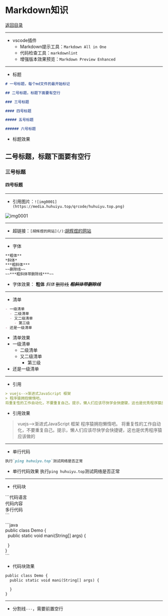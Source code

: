 # Markdown知识

[返回目录](../README.md)

---

- vscode插件
  - Markdown提示工具：`Markdown All in One`
  - 代码检查工具：`markdownlint`
  - 增强版本效果预览：`Markdown Preview Enhanced`  

---

- 标题

```markdown
# 一号标题，每个md文件的最开始标记

## 二号标题，标题下面要有空行

### 三号标题

#### 四号标题

##### 五号标题

###### 六号标题
```

- 标题效果

## 二号标题，标题下面要有空行

### 三号标题

#### 四号标题

---

- 引用图片：`![img0001](https://media.huhuiyu.top/qrcode/huhuiyu.top.png)`

![img0001](https://media.huhuiyu.top/qrcode/huhuiyu.top.png)

---

- 超链接：`[胡辉煜的网站](/)`:[胡辉煜的网站](/)

---

- 字体

```txt
**粗体**
*斜体*
***粗斜体***
~~删除线~~
~~***粗斜体带删除线***~~
```

- 字体效果： **粗体** *斜体* ~~删除线~~ ~~***粗斜体带删除线***~~

---

- 清单

```markdown
- 一级清单
  - 二级清单
  - 又二级清单
    - 第三级
- 还是一级清单
```

- 清单效果
- 一级清单
  - 二级清单
  - 又二级清单
    - 第三级
- 还是一级清单

---

- 引用

```markdown
> vuejs-->渐进式JavaScript 框架
> 程序猿拥抱懒惰吧。  
将重复性的工作自动化，不要重复自己。提示，懒人们应该尽快学会快捷键，这也是优秀程序猿应该做的
```

- 引用效果

> vuejs-->渐进式JavaScript 框架
> 程序猿拥抱懒惰吧。
将重复性的工作自动化，不要重复自己。提示，懒人们应该尽快学会快捷键，这也是优秀程序猿应该做的

---

- 单行代码

```markdown
执行`ping huhuiyu.top`测试网络是否正常
```

- 单行代码效果
执行`ping huhuiyu.top`测试网络是否正常

---

- 代码块

&#96;&#96;&#96;代码语言  
代码内容  
多行代码  
&#96;&#96;&#96;  

&#96;&#96;&#96;java  
public class Demo {  
&nbsp;&nbsp;public static void mani(String[] args) {  
  
&nbsp;&nbsp;}  
}  
&#96;&#96;&#96;  

- 代码块效果

```txt
public class Demo {
  public static void mani(String[] args) {

  }
}
```

---

- 分割线`---`，需要前置空行

<!-- js处理背景和css样式 -->
<script type="module" src="/js/github.js"></script>
